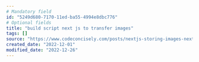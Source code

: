 ```yaml
---
# Mandatory field
id: "5249d680-7170-11ed-ba55-4994e8dbc776"
# Optional fields
title: "build script next js to transfer images"
tags: []
source: "https://www.codeconcisely.com/posts/nextjs-storing-images-next-to-markdown/"
created_date: "2022-12-01"
modified_date: "2022-12-26"
---
```

